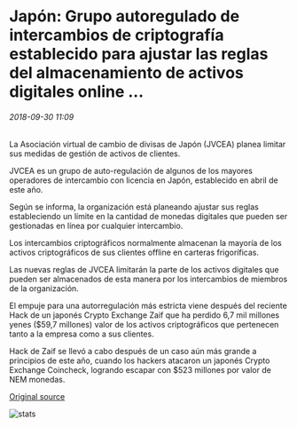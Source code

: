# Japón: Grupo autoregulado de intercambios de criptografía establecido para ajustar las reglas del almacenamiento de activos digitales online ...

###### 2018-09-30 11:09

La Asociación virtual de cambio de divisas de Japón (JVCEA) planea limitar sus medidas de gestión de activos de clientes.

JVCEA es un grupo de auto-regulación de algunos de los mayores operadores de intercambio con licencia en Japón, establecido en abril de este año.

Según se informa, la organización está planeando ajustar sus reglas estableciendo un límite en la cantidad de monedas digitales que pueden ser gestionadas en línea por cualquier intercambio.

Los intercambios criptográficos normalmente almacenan la mayoría de los activos criptográficos de sus clientes offline en carteras frigoríficas.

Las nuevas reglas de JVCEA limitarán la parte de los activos digitales que pueden ser almacenados de esta manera por los intercambios de miembros de la organización.

El empuje para una autorregulación más estricta viene después del reciente Hack de un japonés Crypto Exchange Zaif que ha perdido 6,7 mil millones yenes ($59,7 millones) valor de los activos criptográficos que pertenecen tanto a la empresa como a sus clientes.

Hack de Zaif se llevó a cabo después de un caso aún más grande a principios de este año, cuando los hackers atacaron un japonés Crypto Exchange Coincheck, logrando escapar con $523 millones por valor de NEM monedas.

[Original source](https://cointelegraph.com/news/japan-self-regulatory-group-of-crypto-exchanges-set-to-tighten-rules-on-online-digital-asset-storage)

![stats](https://c.statcounter.com/11760860/0/a89fa40b/1/ "stats")